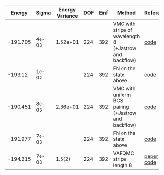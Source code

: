 | Energy   | Sigma | Energy Variance | DOF | Einf | Method                                                       | Reference |
|----------|-------|-----------------|-----|------|--------------------------------------------------------------|-----------|
| -191.705 | 4e-03 | 1.52e+01        | 224 | 392  | VMC with stripe of wavelength 8 (+Jastrow and backflow)      | [code](https://github.com/varbench/methods/blob/main/scripts/Hubbard/square_256_P_112_8/VMC-stripes/vmc_hubbard.sh) |
| -193.12  | 1e-02 |                 | 224 | 392  | FN on the state above                                        | [code](https://github.com/varbench/methods/blob/main/scripts/Hubbard/square_256_P_112_8/FN-stripes/fn_hubbard.sh) |
| -190.451 | 8e-03 | 2.66e+01        | 224 | 392  | VMC with uniform BCS pairing (+Jastrow and backflow)         | [code](https://github.com/varbench/methods/blob/main/scripts/Hubbard/square_256_P_112_8/VMC-uniform/vmc_hubbard.sh) |
| -191.977 | 7e-03 |                 | 224 | 392  | FN on the state above                                        | [code](https://github.com/varbench/methods/blob/main/scripts/Hubbard/square_256_P_112_8/FN-uniform/fn_hubbard.sh) |
| -194.215 | 7e-03 | 1.5(2)          | 224 | 392  | VAFQMC stripe length 8                                       | [paper](https://journals.aps.org/prb/abstract/10.1103/PhysRevB.107.115133) [code](git-scm.sissa.it:TurboLattice/HST_AAD/example/16x16/U8/stripel8doping1su8/b1.3n/pbc) |
